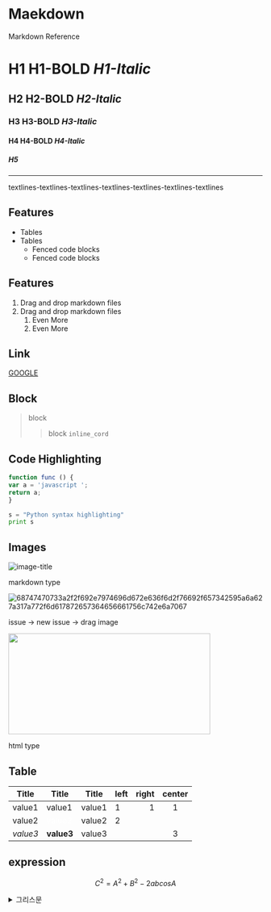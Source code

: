 # Maekdown
Markdown Reference

# H1 **H1-BOLD** *H1-Italic*
## H2 **H2-BOLD** *H2-Italic*
### H3 **H3-BOLD** *H3-Italic*
#### H4 **H4-BOLD** *H4-Italic*
##### H5

---

textlines-textlines-textlines-textlines-textlines-textlines-textlines
 
## Features 
- Tables 
- Tables
  - Fenced code blocks 
  - Fenced code blocks

## Features
1. Drag and drop markdown files 
1. Drag and drop markdown files 
   1. Even More 
   1. Even More 

## Link
[GOOGLE](https://google.com)

## Block

> block
>> block
> `inline_cord`

## Code Highlighting 

```javascript 
function func () {
var a = 'javascript ';
return a;
}
``` 

```python
s = "Python syntax highlighting"
print s
```

## Images 

![image-title](https://i.ytimg.com/vi/esBYZjbz1zw/maxresdefault.jpg  'Ken Block rip')

markdown type

![68747470733a2f2f692e7974696d672e636f6d2f76692f657342595a6a627a317a772f6d617872657364656661756c742e6a7067](https://github.com/kysssib/Markdown/assets/113497500/a2389f82-f9c9-40a1-96a4-687db921f4b9)

issue -> new issue -> drag image

<img src="https://i.ytimg.com/vi/esBYZjbz1zw/maxresdefault.jpg"  width="400" height="200"/>

html type
<br>

## Table
|Title|Title|Title|left|right|center|
|---|---|---|:---|---:|:---:|
|value1|value1|value1|1|1|1|
|value2|<span style= "color: white">value2</span>|value2|2|||
|*value3*|**value3**|value3|||3|

## expression
$$C^2 = A^2 + B^2 - 2abcosA$$
<details><summary>그리스문</summary>
 $/alpha$
 $/beta$
 $\gamma$
 $\delta$
 $\epsilon$
 $\varepsilon$
 $\zeta$
 $\eta$
 $\theta$
 $\iota$
 $\kappa$
 $\lambda$
 $\mu$
 $\xi$
 $\omicron$
 $\pi$
 $\rho$
 $\sigma$
 $\tau$
 $\upsilon$
 $\phi$
 $\varphi$
 $\chi$
 $\psi$
 $\omega$
 $\Gamma$
 $\Delta$
 $\Theta$
 $\Lambda$
 $\Xi$
 $\Pi$
 $\Sigma$
 $\Upsilon$
 $\Phi$
 $\Psi$
 $\Omega$
</details>

